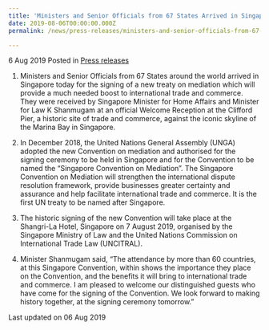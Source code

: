 ```yaml
---
title: 'Ministers and Senior Officials from 67 States Arrived in Singapore for Signing of New Treaty on Mediation'
date: 2019-08-06T00:00:00.000Z
permalink: /news/press-releases/ministers-and-senior-officials-from-67-states-arrived-n-singapore-for-signing-of-new-treaty-on-mediation/

---
```



6 Aug 2019 Posted in [Press releases](/news/press-releases)




1. Ministers and Senior Officials from 67 States around the world arrived in Singapore today for the signing of a new treaty on mediation which will provide a much needed boost to international trade and commerce. They were received by Singapore Minister for Home Affairs and Minister for Law K Shanmugam at an official Welcome Reception at the Clifford Pier, a historic site of trade and commerce, against the iconic skyline of the Marina Bay in Singapore.
 
2. In December 2018, the United Nations General Assembly (UNGA) adopted the new Convention on mediation and authorised for the signing ceremony to be held in Singapore and for the Convention to be named the “Singapore Convention on Mediation”. The Singapore Convention on Mediation will strengthen the international dispute resolution framework, provide businesses greater certainty and assurance and help facilitate international trade and commerce. It is the first UN treaty to be named after Singapore.
 
3. The historic signing of the new Convention will take place at the Shangri-La Hotel, Singapore on 7 August 2019, organised by the Singapore Ministry of Law and the United Nations Commission on International Trade Law (UNCITRAL).
 
4. Minister Shanmugam said, “The attendance by more than 60 countries, at this Singapore Convention, within shows the importance they place on the Convention, and the benefits it will bring to international trade and commerce. I am pleased to welcome our distinguished guests who have come for the signing of the Convention. We look forward to making history together, at the signing ceremony tomorrow.”


<p class="right-side-updated">Last updated on 06 Aug 2019</p> 
